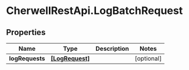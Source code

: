 # CherwellRestApi.LogBatchRequest

## Properties
Name | Type | Description | Notes
------------ | ------------- | ------------- | -------------
**logRequests** | [**[LogRequest]**](LogRequest.md) |  | [optional] 


